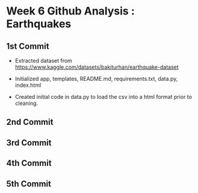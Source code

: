 # Week 6 Github Analysis : Earthquakes

## 1st Commit

- Extracted dataset from https://www.kaggle.com/datasets/bakiturhan/earthquake-dataset

- Initialized app, templates, README.md, requirements.txt, data.py, index.html

- Created initial code in data.py to load the csv into a html format prior to cleaning.

## 2nd Commit

## 3rd Commit

## 4th Commit

## 5th Commit